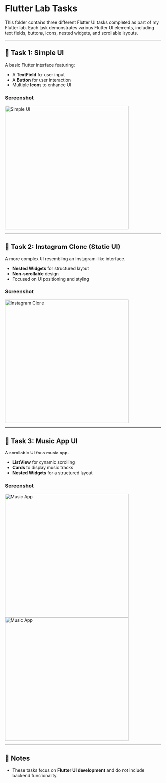 # Flutter Lab Tasks  

This folder contains three different Flutter UI tasks completed as part of my Flutter lab. Each task demonstrates various Flutter UI elements, including text fields, buttons, icons, nested widgets, and scrollable layouts.

---

## 📌 Task 1: Simple UI  
A basic Flutter interface featuring:  
- A **TextField** for user input  
- A **Button** for user interaction  
- Multiple **Icons** to enhance UI  

### Screenshot  
<img src="assets/task1.png" alt="Simple UI" width="400"/>

---

## 📌 Task 2: Instagram Clone (Static UI)  
A more complex UI resembling an Instagram-like interface.  
- **Nested Widgets** for structured layout  
- **Non-scrollable** design  
- Focused on UI positioning and styling  

### Screenshot  
<img src="assets/task2.png" alt="Instagram Clone" width="400"/>

---

## 📌 Task 3: Music App UI  
A scrollable UI for a music app.  
- **ListView** for dynamic scrolling  
- **Cards** to display music tracks  
- **Nested Widgets** for a structured layout  

### Screenshot  
<img src="assets/task3-1.png" alt="Music App" width="400"/>  
<br>  
<img src="assets/task3-2.png" alt="Music App" width="400"/>  

---

## 📌 Notes  
- These tasks focus on **Flutter UI development** and do not include backend functionality.  
